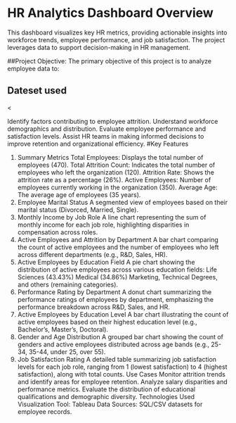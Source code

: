 # HR Analytics Dashboard Overview
This dashboard visualizes key HR metrics, providing actionable insights into workforce trends, employee performance, and job satisfaction. The project leverages data to support decision-making in HR management.

##Project Objective:
The primary objective of this project is to analyze employee data to:
## Dateset used 
<

Identify factors contributing to employee attrition.
Understand workforce demographics and distribution.
Evaluate employee performance and satisfaction levels.
Assist HR teams in making informed decisions to improve retention and organizational efficiency.
#Key Features
1. Summary Metrics
        Total Employees: Displays the total number of employees (470).
        Total Attrition Count: Indicates the total number of employees who left the organization (120).
        Attrition Rate: Shows the attrition rate as a percentage (26%).
        Active Employees: Number of employees currently working in the organization (350).
        Average Age: The average age of employees (35 years).
2. Employee Marital Status
        A segmented view of employees based on their marital status (Divorced, Married, Single).
3. Monthly Income by Job Role
        A line chart representing the sum of monthly income for each job role, highlighting disparities in compensation across roles.
4. Active Employees and Attrition by Department
        A bar chart comparing the count of active employees and the number of employees who left across different departments (e.g., R&D, Sales, HR).
5. Active Employees by Education Field
        A pie chart showing the distribution of active employees across various education fields:
        Life Sciences (43.43%)
        Medical (34.86%)
        Marketing, Technical Degrees, and others (remaining categories).
6. Performance Rating by Department
        A donut chart summarizing the performance ratings of employees by department, emphasizing the performance breakdown across R&D, Sales, and HR.
7. Active Employees by Education Level
        A bar chart illustrating the count of active employees based on their highest education level (e.g., Bachelor’s, Master’s, Doctoral).
8. Gender and Age Distribution
        A grouped bar chart showing the count of genders and active employees distributed across age bands (e.g., 25-34, 35-44, under 25, over 55).
9. Job Satisfaction Rating
        A detailed table summarizing job satisfaction levels for each job role, ranging from 1 (lowest satisfaction) to 4 (highest satisfaction), along with total counts.
Use Cases
        Monitor attrition trends and identify areas for employee retention.
        Analyze salary disparities and performance metrics.
Evaluate the distribution of educational qualifications and demographic diversity.
Technologies Used
Visualization Tool: Tableau
Data Sources: SQL/CSV datasets for employee records.
